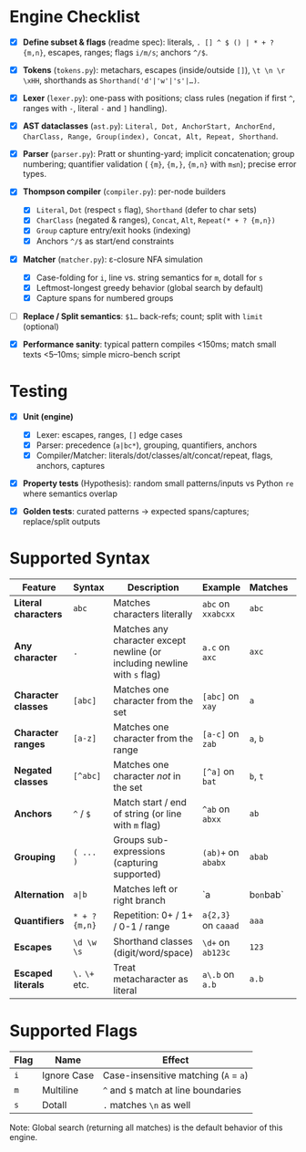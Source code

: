 # Engine Checklist

* [x] **Define subset & flags** (readme spec): literals, `. [] ^ $ () | * + ? {m,n}`, escapes, ranges; flags `i/m/s`;
  anchors `^/$`.
* [x] **Tokens** (`tokens.py`): metachars, escapes (inside/outside `[]`), `\t \n \r \xHH`, shorthands as
  `Shorthand('d'|'w'|'s'|…)`.
* [x] **Lexer** (`lexer.py`): one-pass with positions; class rules (negation if first `^`, ranges with `-`, literal `-`
  and `]` handling).
* [x] **AST dataclasses** (`ast.py`):
  `Literal, Dot, AnchorStart, AnchorEnd, CharClass, Range, Group(index), Concat, Alt, Repeat, Shorthand`.
* [x] **Parser** (`parser.py`): Pratt or shunting-yard; implicit concatenation; group numbering; quantifier validation (
  `{m}`, `{m,}`, `{m,n}` with `m≤n`); precise error types.
* [x] **Thompson compiler** (`compiler.py`): per-node builders

    * [x] `Literal`, `Dot` (respect `s` flag), `Shorthand` (defer to char sets)
    * [x] `CharClass` (negated & ranges), `Concat`, `Alt`, `Repeat(* + ? {m,n})`
    * [x] `Group` capture entry/exit hooks (indexing)
    * [x] Anchors `^/$` as start/end constraints
* [x] **Matcher** (`matcher.py`): ε-closure NFA simulation

    * [x] Case-folding for `i`, line vs. string semantics for `m`, dotall for `s`
    * [x] Leftmost-longest greedy behavior (global search by default)
    * [x] Capture spans for numbered groups
* [ ] **Replace / Split semantics**: `$1…` back-refs; count; split with `limit` (optional)
* [x] **Performance sanity**: typical pattern compiles <150ms; match small texts <5–10ms; simple micro-bench script

# Testing

* [x] **Unit (engine)**

    * [x] Lexer: escapes, ranges, `[]` edge cases
    * [x] Parser: precedence (`a|bc*`), grouping, quantifiers, anchors
    * [x] Compiler/Matcher: literals/dot/classes/alt/concat/repeat, flags, anchors, captures
* [x] **Property tests** (Hypothesis): random small patterns/inputs vs Python `re` where semantics overlap
* [x] **Golden tests**: curated patterns → expected spans/captures; replace/split outputs


# Supported Syntax

| **Feature**            | **Syntax**     | **Description**                                                           | **Example**         | **Matches** |          |
| ---------------------- | -------------- | ------------------------------------------------------------------------- | ------------------- | ----------- | -------- |
| **Literal characters** | `abc`          | Matches characters literally                                              | `abc` on `xxabcxx`  | `abc`       |          |
| **Any character**      | `.`            | Matches any character except newline (or including newline with `s` flag) | `a.c` on `axc`      | `axc`       |          |
| **Character classes**  | `[abc]`        | Matches one character from the set                                        | `[abc]` on `xay`    | `a`         |          |
| **Character ranges**   | `[a-z]`        | Matches one character from the range                                      | `[a-c]` on `zab`    | `a`, `b`    |          |
| **Negated classes**    | `[^abc]`       | Matches one character *not* in the set                                    | `[^a]` on `bat`     | `b`, `t`    |          |
| **Anchors**            | `^` / `$`      | Match start / end of string (or line with `m` flag)                       | `^ab` on `abxx`     | `ab`        |          |
| **Grouping**           | `( ... )`      | Groups sub-expressions (capturing supported)                              | `(ab)+` on `ababx`  | `abab`      |          |
| **Alternation**        | `a\|b`         | Matches left or right branch                                              | \`a                 | b`on`bab\`  | `b`, `b` |
| **Quantifiers**        | `* + ? {m,n}`  | Repetition: 0+ / 1+ / 0-1 / range                                         | `a{2,3}` on `caaad` | `aaa`       |          |
| **Escapes**            | `\d \w \s`     | Shorthand classes (digit/word/space)                                      | `\d+` on `ab123c`   | `123`       |          |
| **Escaped literals**   | `\.` `\+` etc. | Treat metacharacter as literal                                            | `a\.b` on `a.b`     | `a.b`       |          |

# Supported Flags

| **Flag** | **Name**    | **Effect**                                                        |
| -------- | ----------- | ----------------------------------------------------------------- |
| `i`      | Ignore Case | Case-insensitive matching (`A` = `a`)                             |
| `m`      | Multiline   | `^` and `$` match at line boundaries                              |
| `s`      | Dotall      | `.` matches `\n` as well                                          |

Note: Global search (returning all matches) is the default behavior of this engine.
